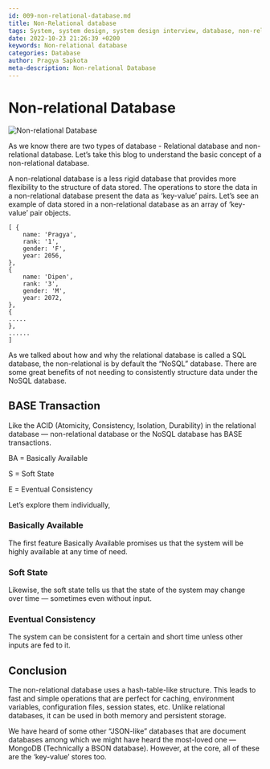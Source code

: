 ```yaml
---
id: 009-non-relational-database.md
title: Non-Relational database
tags: System, system design, system design interview, database, non-relational database
date: 2022-10-23 21:26:39 +0200 
keywords: Non-relational database
categories: Database
author: Pragya Sapkota
meta-description: Non-relational Database
---
```


# Non-relational Database

![Non-relational Database](https://miro.medium.com/max/1100/1*cb9bywzYu9RYCs6Zgb_fUA.jpeg)

As we know there are two types of database - Relational database and non-relational database. Let’s take this blog to understand the basic concept of a non-relational database.

A non-relational database is a less rigid database that provides more flexibility to the structure of data stored. The operations to store the data in a non-relational database present the data as ‘key-value’ pairs. Let’s see an example of data stored in a non-relational database as an array of ‘key-value’ pair objects.

```
[ {
	name: 'Pragya',
	rank: '1',
	gender: 'F',
	year: 2056,
},
{
	name: 'Dipen',
	rank: '3',
	gender: 'M',
	year: 2072,
},
{
.....
},
......
]
```

As we talked about how and why the relational database is called a SQL database, the non-relational is by default the “NoSQL” database. There are some great benefits of not needing to consistently structure data under the NoSQL database.

## BASE Transaction

Like the ACID (Atomicity, Consistency, Isolation, Durability) in the relational database — non-relational database or the NoSQL database has BASE transactions.

BA = Basically Available

S = Soft State

E = Eventual Consistency

Let’s explore them individually,

### Basically Available

The first feature Basically Available promises us that the system will be highly available at any time of need.

### Soft State

Likewise, the soft state tells us that the state of the system may change over time — sometimes even without input.

### Eventual Consistency

The system can be consistent for a certain and short time unless other inputs are fed to it.

## Conclusion

The non-relational database uses a hash-table-like structure. This leads to fast and simple operations that are perfect for caching, environment variables, configuration files, session states, etc. Unlike relational databases, it can be used in both memory and persistent storage.

We have heard of some other “JSON-like” databases that are document databases among which we might have heard the most-loved one — MongoDB (Technically a BSON database). However, at the core, all of these are the ‘key-value’ stores too.